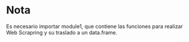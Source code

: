 # Nota
Es necesario importar module1, que contiene las funciones para realizar
Web Scrapring y su traslado a un data.frame.
